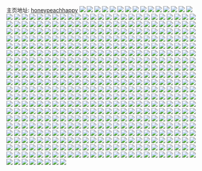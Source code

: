 主页地址: [honeypeachhappy](https://weibo.com/u/2913910483) 
![](https://wx4.sinaimg.cn/mw2000/adaebed3ly1h9qmjmdxjqj22c0340u0z.jpg) 
![](https://wx4.sinaimg.cn/mw2000/adaebed3ly1h9lh9msxvuj20u01hcak3.jpg) 
![](https://wx4.sinaimg.cn/mw2000/adaebed3ly1h9lh9nfkjbj20u01hcn6g.jpg) 
![](https://wx4.sinaimg.cn/mw2000/adaebed3ly1h9lh9nw03tj20u0140qa4.jpg) 
![](https://wx4.sinaimg.cn/mw2000/adaebed3ly1h9kwnewo35j219028yb29.jpg) 
![](https://wx4.sinaimg.cn/mw2000/adaebed3ly1h9kwnd3svrj21o0280hdv.jpg) 
![](https://wx4.sinaimg.cn/mw2000/adaebed3ly1h9kwnbn4gyj2190280b29.jpg) 
![](https://wx4.sinaimg.cn/mw2000/adaebed3ly1h9kwne0uqqj2190280b29.jpg) 
![](https://wx4.sinaimg.cn/mw2000/adaebed3ly1h9kwng2vemj21h11yp1ky.jpg) 
![](https://wx4.sinaimg.cn/mw2000/adaebed3ly1h9kwnhquesj21i0200e82.jpg) 
![](https://wx4.sinaimg.cn/mw2000/adaebed3ly1h9jq0xbb5zj21ho1zke81.jpg) 
![](https://wx4.sinaimg.cn/mw2000/adaebed3ly1h9jq0yqxu5j21ho1zke81.jpg) 
![](https://wx4.sinaimg.cn/mw2000/adaebed3ly1h9jq10k2f8j21ho1zkb29.jpg) 
![](https://wx4.sinaimg.cn/mw2000/adaebed3ly1h95uk9arh7j2190280hdt.jpg) 
![](https://wx4.sinaimg.cn/mw2000/adaebed3ly1h95ukaaxvnj2190280b29.jpg) 
![](https://wx4.sinaimg.cn/mw2000/adaebed3ly1h95uk8adohj2190280b29.jpg) 
![](https://wx4.sinaimg.cn/mw2000/adaebed3ly1h95ukf4g8fj21902807wh.jpg) 
![](https://wx4.sinaimg.cn/mw2000/adaebed3ly1h903w5xrs2j21902801kx.jpg) 
![](https://wx4.sinaimg.cn/mw2000/adaebed3ly1h8xvi7go0vj21o02804qq.jpg) 
![](https://wx4.sinaimg.cn/mw2000/adaebed3ly1h8xviagwcwj22c0340x6r.jpg) 
![](https://wx4.sinaimg.cn/mw2000/adaebed3ly1h8xvida73bj22c2340qv8.jpg) 
![](https://wx4.sinaimg.cn/mw2000/adaebed3ly1h8gf9bwvyaj20u0140wmi.jpg) 
![](https://wx4.sinaimg.cn/mw2000/adaebed3ly1h895e4xc8uj20u0140afh.jpg) 
![](https://wx4.sinaimg.cn/mw2000/adaebed3ly1h895e4cp3zj20u014079t.jpg) 
![](https://wx4.sinaimg.cn/mw2000/adaebed3ly1h883lrv6gxj21o0280npd.jpg) 
![](https://wx4.sinaimg.cn/mw2000/adaebed3ly1h883lp71xqj21o029ynpd.jpg) 
![](https://wx4.sinaimg.cn/mw2000/adaebed3ly1h883lnqachj21o0280npd.jpg) 
![](https://wx4.sinaimg.cn/mw2000/adaebed3ly1h883lqu9lzj21o0296qv5.jpg) 
![](https://wx4.sinaimg.cn/mw2000/adaebed3ly1h87comnq6fj21ho1zk7wh.jpg) 
![](https://wx4.sinaimg.cn/mw2000/adaebed3ly1h87cols2d4j21fe1wi4qp.jpg) 
![](https://wx4.sinaimg.cn/mw2000/adaebed3ly1h851mf7i9zj21o02801ky.jpg) 
![](https://wx4.sinaimg.cn/mw2000/adaebed3ly1h851mgfhiaj21la24dnpd.jpg) 
![](https://wx4.sinaimg.cn/mw2000/adaebed3ly1h851mhrdy9j21mk263x6p.jpg) 
![](https://wx4.sinaimg.cn/mw2000/adaebed3ly1h851mdkvvdj21o0280b2a.jpg) 
![](https://wx4.sinaimg.cn/mw2000/adaebed3ly1h851mjwsiaj21o02804qq.jpg) 
![](https://wx4.sinaimg.cn/mw2000/adaebed3ly1h851ml35n0j21mt26fx6p.jpg) 
![](https://wx4.sinaimg.cn/mw2000/adaebed3ly1h84mqqno5yj21j721lx6p.jpg) 
![](https://wx4.sinaimg.cn/mw2000/adaebed3ly1h84mqu87ezj21m825nx6p.jpg) 
![](https://wx4.sinaimg.cn/mw2000/adaebed3ly1h84mqxdcpxj21in20vnpd.jpg) 
![](https://wx4.sinaimg.cn/mw2000/adaebed3ly1h82jy7tzdjj22dc35s4qu.jpg) 
![](https://wx4.sinaimg.cn/mw2000/adaebed3ly1h82jy88jrfj20wi16tq7x.jpg) 
![](https://wx4.sinaimg.cn/mw2000/adaebed3ly1h82jyajwybj21sc2dskjn.jpg) 
![](https://wx4.sinaimg.cn/mw2000/adaebed3ly1h82jy5ugvhj21gk20du0y.jpg) 
![](https://wx4.sinaimg.cn/mw2000/adaebed3ly1h82jyc03l7j21lo27ekjn.jpg) 
![](https://wx4.sinaimg.cn/mw2000/adaebed3ly1h82jydcglxj21ih22j1kz.jpg) 
![](https://wx4.sinaimg.cn/mw2000/adaebed3ly1h7u9hk3s96j21l724a1kz.jpg) 
![](https://wx4.sinaimg.cn/mw2000/adaebed3ly1h7u9hltqv8j21o0280b2b.jpg) 
![](https://wx4.sinaimg.cn/mw2000/adaebed3ly1h7u9hihr4rj22dr36cx6s.jpg) 
![](https://wx4.sinaimg.cn/mw2000/adaebed3ly1h7u9hn7op8j22c03401kz.jpg) 
![](https://wx4.sinaimg.cn/mw2000/adaebed3ly1h7s2d9sec8j22dr36cx6s.jpg) 
![](https://wx4.sinaimg.cn/mw2000/adaebed3ly1h7s2dd53ydj22c03407wn.jpg) 
![](https://wx4.sinaimg.cn/mw2000/adaebed3ly1h7r24zwwm2j21ho1zkhdt.jpg) 
![](https://wx4.sinaimg.cn/mw2000/adaebed3ly1h7m9nhoaeaj20u0140dln.jpg) 
![](https://wx4.sinaimg.cn/mw2000/adaebed3ly1h7m9niemrwj20u0140wn3.jpg) 
![](https://wx4.sinaimg.cn/mw2000/adaebed3ly1h7m9ngl1ruj20u0140ajb.jpg) 
![](https://wx4.sinaimg.cn/mw2000/adaebed3ly1h7m9nitc84j20u0140wjd.jpg) 
![](https://wx4.sinaimg.cn/mw2000/adaebed3ly1h7m9njd97ij20pv0yigr2.jpg) 
![](https://wx4.sinaimg.cn/mw2000/adaebed3ly1h7m9odnkhnj20u0140dmv.jpg) 
![](https://wx4.sinaimg.cn/mw2000/adaebed3ly1h7la9i3om8j21bt1rrb2a.jpg) 
![](https://wx4.sinaimg.cn/mw2000/adaebed3ly1h7la9gknyyj21cc1sgb2a.jpg) 
![](https://wx4.sinaimg.cn/mw2000/adaebed3ly1h7la9kc21rj21h31ysb2b.jpg) 
![](https://wx4.sinaimg.cn/mw2000/adaebed3ly1h7la9m40ruj21df1twhdu.jpg) 
![](https://wx4.sinaimg.cn/mw2000/adaebed3ly1h7e0d17veij20u0140wkb.jpg) 
![](https://wx4.sinaimg.cn/mw2000/adaebed3ly1h7e0d1o48kj20u0140n36.jpg) 
![](https://wx4.sinaimg.cn/mw2000/adaebed3ly1h7bm0sd56aj20u0140tht.jpg) 
![](https://wx4.sinaimg.cn/mw2000/adaebed3ly1h7bm0rhzffj20u01417cr.jpg) 
![](https://wx4.sinaimg.cn/mw2000/adaebed3ly1h7bm0t34khj20u0140aly.jpg) 
![](https://wx4.sinaimg.cn/mw2000/adaebed3ly1h7bm0trk87j20u0140nb0.jpg) 
![](https://wx4.sinaimg.cn/mw2000/adaebed3ly1h76aydrro9j20u01b67mx.jpg) 
![](https://wx4.sinaimg.cn/mw2000/adaebed3ly1h76ayf7xcvj20u01hc4bc.jpg) 
![](https://wx4.sinaimg.cn/mw2000/adaebed3ly1h76ayg1208j20u019yaru.jpg) 
![](https://wx4.sinaimg.cn/mw2000/adaebed3ly1h76ayhekktj20u01907pu.jpg) 
![](https://wx4.sinaimg.cn/mw2000/adaebed3ly1h76aycrvtmj20u0140qcp.jpg) 
![](https://wx4.sinaimg.cn/mw2000/adaebed3ly1h76ayic3exj20u0140qk5.jpg) 
![](https://wx4.sinaimg.cn/mw2000/adaebed3ly1h6ur6cxwgej21cg1smhdt.jpg) 
![](https://wx4.sinaimg.cn/mw2000/adaebed3ly1h6ur6er7nmj21ho1zkqv5.jpg) 
![](https://wx4.sinaimg.cn/mw2000/adaebed3ly1h6ur6g1ilwj21c31s4e81.jpg) 
![](https://wx4.sinaimg.cn/mw2000/adaebed3ly1h6ur6h79pbj219e1oj4p6.jpg) 
![](https://wx4.sinaimg.cn/mw2000/adaebed3ly1h6ur6i69t3j218x1nwdk3.jpg) 
![](https://wx4.sinaimg.cn/mw2000/adaebed3ly1h6ur6jpdotj21ca1sd4qp.jpg) 
![](https://wx4.sinaimg.cn/mw2000/adaebed3ly1h6jw8t8jzxj20u012bk4l.jpg) 
![](https://wx4.sinaimg.cn/mw2000/adaebed3ly1h6jw8stuxqj20n00rmqc2.jpg) 
![](https://wx4.sinaimg.cn/mw2000/adaebed3ly1h6jw8tnb41j21jk2231kx.jpg) 
![](https://wx4.sinaimg.cn/mw2000/adaebed3ly1h6jw8u0h6aj20u012m45a.jpg) 
![](https://wx4.sinaimg.cn/mw2000/adaebed3ly1h6jw8u974qj20u0141jz0.jpg) 
![](https://wx4.sinaimg.cn/mw2000/adaebed3ly1h6jw8ujkq4j20u00yjalg.jpg) 
![](https://wx4.sinaimg.cn/mw2000/adaebed3ly1h6i11qrrvgj21gg1ydb2a.jpg) 
![](https://wx4.sinaimg.cn/mw2000/adaebed3ly1h6i11sc509j21o0280tgs.jpg) 
![](https://wx4.sinaimg.cn/mw2000/adaebed3ly1h6i11tw293j21bs1rqalh.jpg) 
![](https://wx4.sinaimg.cn/mw2000/adaebed3ly1h6i11p0m65j22c0340du3.jpg) 
![](https://wx4.sinaimg.cn/mw2000/adaebed3ly1h6i11uqvxxj22c0340qv5.jpg) 
![](https://wx4.sinaimg.cn/mw2000/adaebed3ly1h6i11wouf7j22c03401bx.jpg) 
![](https://wx4.sinaimg.cn/mw2000/adaebed3ly1h6i11yp1v7j22c03404qr.jpg) 
![](https://wx4.sinaimg.cn/mw2000/adaebed3ly1h6i11z0zwvj20u0140431.jpg) 
![](https://wx4.sinaimg.cn/mw2000/adaebed3ly1h6i120kn8fj22c0340npg.jpg) 
![](https://wx4.sinaimg.cn/mw2000/adaebed3ly1h6cx3xa6d8j21ho1zk4qp.jpg) 
![](https://wx4.sinaimg.cn/mw2000/adaebed3ly1h6b2876dq3j217u1n6e81.jpg) 
![](https://wx4.sinaimg.cn/mw2000/adaebed3ly1h6b28682b0j21ho1zke82.jpg) 
![](https://wx4.sinaimg.cn/mw2000/adaebed3ly1h645fzcuxuj21cl1srb29.jpg) 
![](https://wx4.sinaimg.cn/mw2000/adaebed3ly1h645g0k3dgj21dw1uj111.jpg) 
![](https://wx4.sinaimg.cn/mw2000/adaebed3ly1h645g1fwjsj21de1tv46m.jpg) 
![](https://wx4.sinaimg.cn/mw2000/adaebed3ly1h645fxzk6dj21dq1ube81.jpg) 
![](https://wx4.sinaimg.cn/mw2000/adaebed3ly1h61vfazxhcj21zk1hojwy.jpg) 
![](https://wx4.sinaimg.cn/mw2000/adaebed3ly1h61vf9attgj22c0340kjn.jpg) 
![](https://wx4.sinaimg.cn/mw2000/adaebed3ly1h61vfcvpu6j22c0340u0y.jpg) 
![](https://wx4.sinaimg.cn/mw2000/adaebed3ly1h5ydqp6qeaj20u014018m.jpg) 
![](https://wx4.sinaimg.cn/mw2000/adaebed3ly1h5ydqpiukij20u0140wum.jpg) 
![](https://wx4.sinaimg.cn/mw2000/adaebed3ly1h5y08k6fijj22c03401kx.jpg) 
![](https://wx4.sinaimg.cn/mw2000/adaebed3ly1h5twffni5aj20u012eqe7.jpg) 
![](https://wx4.sinaimg.cn/mw2000/adaebed3ly1h5sgcr2gtnj20u010rjwu.jpg) 
![](https://wx4.sinaimg.cn/mw2000/adaebed3ly1h5sgcrldihj20u00w4k21.jpg) 
![](https://wx4.sinaimg.cn/mw2000/adaebed3ly1h5sgdb1j48j20tz13yafy.jpg) 
![](https://wx4.sinaimg.cn/mw2000/adaebed3ly1h5s5wu726zj20u0140qbk.jpg) 
![](https://wx4.sinaimg.cn/mw2000/adaebed3ly1h5s5vf3qj7j20n00rjdin.jpg) 
![](https://wx4.sinaimg.cn/mw2000/adaebed3ly1h5r067efvij20u0140gpp.jpg) 
![](https://wx4.sinaimg.cn/mw2000/adaebed3ly1h5r067td0aj20u0140whr.jpg) 
![](https://wx4.sinaimg.cn/mw2000/adaebed3ly1h5r0687qx7j20u0140wkp.jpg) 
![](https://wx4.sinaimg.cn/mw2000/adaebed3ly1h5r066zgznj20u0140qa9.jpg) 
![](https://wx4.sinaimg.cn/mw2000/adaebed3ly1h5q8akm2aij21481hnhdt.jpg) 
![](https://wx4.sinaimg.cn/mw2000/adaebed3ly1h5q8ajdqe8j21481hnhdt.jpg) 
![](https://wx4.sinaimg.cn/mw2000/adaebed3ly1h5q8ambusuj21481hnkjl.jpg) 
![](https://wx4.sinaimg.cn/mw2000/adaebed3ly1h5lntt90q8j21ho1zk1kz.jpg) 
![](https://wx4.sinaimg.cn/mw2000/adaebed3ly1h5lntuqwz9j21d91toe82.jpg) 
![](https://wx4.sinaimg.cn/mw2000/adaebed3ly1h5lntw7ecmj21ho21l7wj.jpg) 
![](https://wx4.sinaimg.cn/mw2000/adaebed3ly1h5lntz5h0pj22c03404qs.jpg) 
![](https://wx4.sinaimg.cn/mw2000/adaebed3ly1h5lntrem2dj21ho1zkx6q.jpg) 
![](https://wx4.sinaimg.cn/mw2000/adaebed3ly1h5hzkf3z9zj21zk1hou0y.jpg) 
![](https://wx4.sinaimg.cn/mw2000/adaebed3ly1h5hzkdbyiyj225y2vz4qt.jpg) 
![](https://wx4.sinaimg.cn/mw2000/adaebed3ly1h5esdaiqtfj22c03407wl.jpg) 
![](https://wx4.sinaimg.cn/mw2000/adaebed3ly1h5esdd4pvrj22c0340x6s.jpg) 
![](https://wx4.sinaimg.cn/mw2000/adaebed3ly1h5esd8h7qxj22c0340hdw.jpg) 
![](https://wx4.sinaimg.cn/mw2000/adaebed3ly1h5esdfebadj22c03407wm.jpg) 
![](https://wx4.sinaimg.cn/mw2000/adaebed3ly1h5esdh122pj22c0340u0z.jpg) 
![](https://wx4.sinaimg.cn/mw2000/adaebed3ly1h5esdifblpj22c0340kjo.jpg) 
![](https://wx4.sinaimg.cn/mw2000/adaebed3ly1h5esdjfmayj22c0340npe.jpg) 
![](https://wx4.sinaimg.cn/mw2000/adaebed3ly1h5esdlf1usj22c0340u0y.jpg) 
![](https://wx4.sinaimg.cn/mw2000/adaebed3ly1h5esdmzpuuj22c03404qt.jpg) 
![](https://wx4.sinaimg.cn/mw2000/adaebed3ly1h5esdom5omj22c03407wk.jpg) 
![](https://wx4.sinaimg.cn/mw2000/adaebed3ly1h5esdpxj98j22c03401kz.jpg) 
![](https://wx4.sinaimg.cn/mw2000/adaebed3ly1h5esdquw15j22c0340kjm.jpg) 
![](https://wx4.sinaimg.cn/mw2000/adaebed3ly1h5esdssv0ij22c0340e84.jpg) 
![](https://wx4.sinaimg.cn/mw2000/adaebed3ly1h5esdu1f5wj22c0340kjn.jpg) 
![](https://wx4.sinaimg.cn/mw2000/adaebed3ly1h5esdvfxzwj22c0340u0y.jpg) 
![](https://wx4.sinaimg.cn/mw2000/adaebed3ly1h5esdxaia5j22c0340hdw.jpg) 
![](https://wx4.sinaimg.cn/mw2000/adaebed3ly1h5esdynfeuj20q80jo7de.jpg) 
![](https://wx4.sinaimg.cn/mw2000/adaebed3ly1h5d0h4j896j20nj15v7co.jpg) 
![](https://wx4.sinaimg.cn/mw2000/adaebed3ly1h55gcee8mwj216n1kve81.jpg) 
![](https://wx4.sinaimg.cn/mw2000/adaebed3ly1h55gcfrrelj22c0340u0z.jpg) 
![](https://wx4.sinaimg.cn/mw2000/adaebed3ly1h55gch8nckj22c0340b2c.jpg) 
![](https://wx4.sinaimg.cn/mw2000/adaebed3ly1h55gcd51z5j22c0340qv6.jpg) 
![](https://wx4.sinaimg.cn/mw2000/adaebed3ly1h55gcisabwj22c0340qv8.jpg) 
![](https://wx4.sinaimg.cn/mw2000/adaebed3ly1h55gcka8xjj22c0340b2c.jpg) 
![](https://wx4.sinaimg.cn/mw2000/adaebed3ly1h53vr7r010j22c0340x6v.jpg) 
![](https://wx4.sinaimg.cn/mw2000/adaebed3ly1h53vr4t28gj20qy0w97bl.jpg) 
![](https://wx4.sinaimg.cn/mw2000/adaebed3ly1h5204bvppfj20wi1fj7g4.jpg) 
![](https://wx4.sinaimg.cn/mw2000/adaebed3ly1h5204b93bbj20wi1ebqh6.jpg) 
![](https://wx4.sinaimg.cn/mw2000/adaebed3ly1h51n4tuxj8j21a61pkkhi.jpg) 
![](https://wx4.sinaimg.cn/mw2000/adaebed3ly1h51n4v0onaj21c21s2hb0.jpg) 
![](https://wx4.sinaimg.cn/mw2000/adaebed3ly1h51n4vx3ibj21bi1rc4qp.jpg) 
![](https://wx4.sinaimg.cn/mw2000/adaebed3ly1h50if98wvpj21ho1zknpd.jpg) 
![](https://wx4.sinaimg.cn/mw2000/adaebed3ly1h50if7mm9jj21ho1zk7wi.jpg) 
![](https://wx4.sinaimg.cn/mw2000/adaebed3ly1h4uznebl4wj21ho1zkx6p.jpg) 
![](https://wx4.sinaimg.cn/mw2000/adaebed3ly1h4uzneplavj20n00t5gru.jpg) 
![](https://wx4.sinaimg.cn/mw2000/adaebed3ly1h4uznczwc7j20n00u7tfl.jpg) 
![](https://wx4.sinaimg.cn/mw2000/adaebed3ly1h4uznewnx1j20cu0cumz6.jpg) 
![](https://wx4.sinaimg.cn/mw2000/adaebed3ly1h4uznf5fm2j20u012xjx4.jpg) 
![](https://wx4.sinaimg.cn/mw2000/adaebed3ly1h4uznfvrz5j22c03401kx.jpg) 
![](https://wx4.sinaimg.cn/mw2000/adaebed3ly1h4uznh023sj21ay1qt1kx.jpg) 
![](https://wx4.sinaimg.cn/mw2000/adaebed3ly1h4uznhbnrej20k00k0q3b.jpg) 
![](https://wx4.sinaimg.cn/mw2000/adaebed3ly1h4uzniobjfj22c0340e82.jpg) 
![](https://wx4.sinaimg.cn/mw2000/adaebed3ly1h4clr9yyjlj21ho1zknpe.jpg) 
![](https://wx4.sinaimg.cn/mw2000/adaebed3ly1h4clr6gvvfj21ho1zknpe.jpg) 
![](https://wx4.sinaimg.cn/mw2000/adaebed3ly1h4clrazus2j21bg1t6e82.jpg) 
![](https://wx4.sinaimg.cn/mw2000/adaebed3ly1h4clrcjnpej21ho1zk4qr.jpg) 
![](https://wx4.sinaimg.cn/mw2000/adaebed3ly1h4bgpvibmdj22c03404qr.jpg) 
![](https://wx4.sinaimg.cn/mw2000/adaebed3ly1h4bgpz9vh6j22c0340e85.jpg) 
![](https://wx4.sinaimg.cn/mw2000/adaebed3ly1h4bgq1zvrcj22c033vhdw.jpg) 
![](https://wx4.sinaimg.cn/mw2000/adaebed3ly1h4bgpsz4fhj21ho1zkb2a.jpg) 
![](https://wx4.sinaimg.cn/mw2000/adaebed3ly1h46wo4beasj20u01400zq.jpg) 
![](https://wx4.sinaimg.cn/mw2000/adaebed3ly1h46wo5q1s2j21400u0k37.jpg) 
![](https://wx4.sinaimg.cn/mw2000/adaebed3ly1h46wo3hea4j20u014011w.jpg) 
![](https://wx4.sinaimg.cn/mw2000/adaebed3ly1h46wo79i7hj21400u0n6q.jpg) 
![](https://wx4.sinaimg.cn/mw2000/adaebed3ly1h46wo8cs6fj21400u0qey.jpg) 
![](https://wx4.sinaimg.cn/mw2000/adaebed3ly1h46wo9iwq3j21400u0n3c.jpg) 
![](https://wx4.sinaimg.cn/mw2000/adaebed3ly1h4336bd8avj21400u0aig.jpg) 
![](https://wx4.sinaimg.cn/mw2000/adaebed3ly1h4336c10u0j21400u0dnr.jpg) 
![](https://wx4.sinaimg.cn/mw2000/adaebed3ly1h4336cj1lfj20u01407ab.jpg) 
![](https://wx4.sinaimg.cn/mw2000/adaebed3ly1h4280anueuj20u00u0n90.jpg) 
![](https://wx4.sinaimg.cn/mw2000/adaebed3ly1h3samxq8qvj20u0126q9r.jpg) 
![](https://wx4.sinaimg.cn/mw2000/adaebed3ly1h3reac5psqj22dd35su10.jpg) 
![](https://wx4.sinaimg.cn/mw2000/adaebed3ly1h3readcc41j22c02c07wj.jpg) 
![](https://wx4.sinaimg.cn/mw2000/adaebed3ly1h3reaadf6kj22c0340b2d.jpg) 
![](https://wx4.sinaimg.cn/mw2000/adaebed3ly1h3reaegkf6j22c0340hdv.jpg) 
![](https://wx4.sinaimg.cn/mw2000/adaebed3ly1h3reafkxr1j21391gdqv5.jpg) 
![](https://wx4.sinaimg.cn/mw2000/adaebed3ly1h3reagg1btj23403404qr.jpg) 
![](https://wx4.sinaimg.cn/mw2000/adaebed3ly1h3dmvqy6ptj21621k3avi.jpg) 
![](https://wx4.sinaimg.cn/mw2000/adaebed3ly1h3b1tjn0a1j20sx1fe4es.jpg) 
![](https://wx4.sinaimg.cn/mw2000/adaebed3ly1h3b1tl2kqij22c02c1u0z.jpg) 
![](https://wx4.sinaimg.cn/mw2000/adaebed3ly1h3b1tm5m6cj20u01hctzh.jpg) 
![](https://wx4.sinaimg.cn/mw2000/adaebed3ly1h3b1tmwm8zj21an1rmqv5.jpg) 
![](https://wx4.sinaimg.cn/mw2000/adaebed3ly1h3b1tnw7l6j21ho1zku0y.jpg) 
![](https://wx4.sinaimg.cn/mw2000/adaebed3ly1h3b1tj5g9cj23402c0x6r.jpg) 
![](https://wx4.sinaimg.cn/mw2000/adaebed3ly1h38f0sb8qoj21ho1zkb29.jpg) 
![](https://wx4.sinaimg.cn/mw2000/adaebed3ly1h38f0smjz1j20m80m8q5k.jpg) 
![](https://wx4.sinaimg.cn/mw2000/adaebed3ly1h2u8qnasy8j21ho1zkqv5.jpg) 
![](https://wx4.sinaimg.cn/mw2000/adaebed3ly1h2u8qo16tej21ho1zkqv5.jpg) 
![](https://wx4.sinaimg.cn/mw2000/adaebed3ly1h2u8qmm6obj21ho1zku0x.jpg) 
![](https://wx4.sinaimg.cn/mw2000/adaebed3ly1h2t62sgalmj21ho1zk7wi.jpg) 
![](https://wx4.sinaimg.cn/mw2000/adaebed3ly1h2cz76775nj21cq1tqhdt.jpg) 
![](https://wx4.sinaimg.cn/mw2000/adaebed3ly1h2cz77cvrqj21bk1r6b29.jpg) 
![](https://wx4.sinaimg.cn/mw2000/adaebed3ly1h2cz78klcoj21dz1vpkjl.jpg) 
![](https://wx4.sinaimg.cn/mw2000/adaebed3ly1h2cz79q2r2j21de1uckjl.jpg) 
![](https://wx4.sinaimg.cn/mw2000/adaebed3ly1h2cz7ar15nj21dq1ubhdt.jpg) 
![](https://wx4.sinaimg.cn/mw2000/adaebed3ly1h2cz7bra3aj21d41the81.jpg) 
![](https://wx4.sinaimg.cn/mw2000/adaebed3ly1h2cz74t1hwj21c41s5hdt.jpg) 
![](https://wx4.sinaimg.cn/mw2000/adaebed3ly1h2cz7cstb7j21cu1ubb29.jpg) 
![](https://wx4.sinaimg.cn/mw2000/adaebed3ly1h2cz7eptftj21c71tae81.jpg) 
![](https://wx4.sinaimg.cn/mw2000/adaebed3ly1h2buzaiij4j21ho1zke83.jpg) 
![](https://wx4.sinaimg.cn/mw2000/adaebed3ly1h2buzc88n9j21ho1zkb2b.jpg) 
![](https://wx4.sinaimg.cn/mw2000/adaebed3ly1h2buz8uejij21ho1zkhdu.jpg) 
![](https://wx4.sinaimg.cn/mw2000/adaebed3ly1h2buzdue1pj21cm1tme83.jpg) 
![](https://wx4.sinaimg.cn/mw2000/adaebed3ly1h2buzg48b3j21ho1zkb2b.jpg) 
![](https://wx4.sinaimg.cn/mw2000/adaebed3ly1h2buzhk2f2j21ho1zku0y.jpg) 
![](https://wx4.sinaimg.cn/mw2000/adaebed3ly1h1wm9vgnnij21bj1renpd.jpg) 
![](https://wx4.sinaimg.cn/mw2000/adaebed3ly1h1wm9y9235j21bh1rakjl.jpg) 
![](https://wx4.sinaimg.cn/mw2000/adaebed3ly1h1wm9zg65xj21cx1t8npd.jpg) 
![](https://wx4.sinaimg.cn/mw2000/adaebed3ly1h1v0a4uld5j20tr13o44f.jpg) 
![](https://wx4.sinaimg.cn/mw2000/adaebed3ly1h1naweib7ej21bg1sne81.jpg) 
![](https://wx4.sinaimg.cn/mw2000/adaebed3ly1h1nawfmvsmj21bm1smhdt.jpg) 
![](https://wx4.sinaimg.cn/mw2000/adaebed3ly1h1brz8ea6cj20n01dsad4.jpg) 
![](https://wx4.sinaimg.cn/mw2000/adaebed3ly1h1brzdc5fvj20n01ds41i.jpg) 
![](https://wx4.sinaimg.cn/mw2000/adaebed3ly1h1brz4zrx7j20n01ds41k.jpg) 
![](https://wx4.sinaimg.cn/mw2000/adaebed3ly1h1brzj6bv8j20n01dsjua.jpg) 
![](https://wx4.sinaimg.cn/mw2000/adaebed3ly1h182ahlo4nj21ho1zknpd.jpg) 
![](https://wx4.sinaimg.cn/mw2000/adaebed3ly1h182afsd05j21a21pfb29.jpg) 
![](https://wx4.sinaimg.cn/mw2000/adaebed3ly1h17z2liepuj21aa1pqb29.jpg) 
![](https://wx4.sinaimg.cn/mw2000/adaebed3ly1h17z2ml2rdj21c71tbb29.jpg) 
![](https://wx4.sinaimg.cn/mw2000/adaebed3ly1h17z2nlh6oj21b81qze81.jpg) 
![](https://wx4.sinaimg.cn/mw2000/adaebed3ly1h17z2poavlj219z1pbhdt.jpg) 
![](https://wx4.sinaimg.cn/mw2000/adaebed3ly1h17z2reyxuj21aa1pqe81.jpg) 
![](https://wx4.sinaimg.cn/mw2000/adaebed3ly1h17z2se9koj21ck1srkjl.jpg) 
![](https://wx4.sinaimg.cn/mw2000/adaebed3ly1h17z2tb7ltj21aq1qae81.jpg) 
![](https://wx4.sinaimg.cn/mw2000/adaebed3ly1h17z2ulkm6j21f81wbkjl.jpg) 
![](https://wx4.sinaimg.cn/mw2000/adaebed3ly1h17z2vk6vkj21b41qte81.jpg) 
![](https://wx4.sinaimg.cn/mw2000/adaebed3ly1h17z2kr2dij21ep1vme81.jpg) 
![](https://wx4.sinaimg.cn/mw2000/adaebed3ly1h1085tjtd1j218s1npkjl.jpg) 
![](https://wx4.sinaimg.cn/mw2000/adaebed3ly1h1085uin3nj218j1ndnpd.jpg) 
![](https://wx4.sinaimg.cn/mw2000/adaebed3ly1h1085vmg3rj21cy1t9x6p.jpg) 
![](https://wx4.sinaimg.cn/mw2000/adaebed3ly1h1085wsi1pj21a71plkjl.jpg) 
![](https://wx4.sinaimg.cn/mw2000/adaebed3ly1h1085xwlgoj21dc1ts1ky.jpg) 
![](https://wx4.sinaimg.cn/mw2000/adaebed3ly1h1085z1lsgj219q1oyhdt.jpg) 
![](https://wx4.sinaimg.cn/mw2000/adaebed3ly1h1086029fzj21az1qmnpd.jpg) 
![](https://wx4.sinaimg.cn/mw2000/adaebed3ly1h1085rtlqqj218z1nzkjl.jpg) 
![](https://wx4.sinaimg.cn/mw2000/adaebed3ly1h10861dyl5j21ac1psnpd.jpg) 
![](https://wx4.sinaimg.cn/mw2000/adaebed3ly1h10862fsgvj21cv1t6x6p.jpg) 
![](https://wx4.sinaimg.cn/mw2000/adaebed3ly1h10863py6yj21c61s8qv5.jpg) 
![](https://wx4.sinaimg.cn/mw2000/adaebed3ly1h10864qmvyj21ay1qlnpd.jpg) 
![](https://wx4.sinaimg.cn/mw2000/adaebed3ly1h10866aw6jj219z1pbnpd.jpg) 
![](https://wx4.sinaimg.cn/mw2000/adaebed3ly1h10867fedsj21b91qznpd.jpg) 
![](https://wx4.sinaimg.cn/mw2000/adaebed3ly1h108693btvj219t1p3kjl.jpg) 
![](https://wx4.sinaimg.cn/mw2000/adaebed3ly1h0tdid7mkzj20u013zti5.jpg) 
![](https://wx4.sinaimg.cn/mw2000/adaebed3ly1h0tdieecyij20u0140qdb.jpg) 
![](https://wx4.sinaimg.cn/mw2000/adaebed3ly1h0tdiccgj6j20u01407d8.jpg) 
![](https://wx4.sinaimg.cn/mw2000/adaebed3ly1h0tdifkowrj20u013z12c.jpg) 
![](https://wx4.sinaimg.cn/mw2000/adaebed3ly1h0iyt4jka1j21ap1q9kjl.jpg) 
![](https://wx4.sinaimg.cn/mw2000/adaebed3ly1h0iyt5o3qaj21c11s1npd.jpg) 
![](https://wx4.sinaimg.cn/mw2000/adaebed3ly1h0iyt72kwgj21di1u04qq.jpg) 
![](https://wx4.sinaimg.cn/mw2000/adaebed3ly1h0iyt8jqkfj21dd1ttx6p.jpg) 
![](https://wx4.sinaimg.cn/mw2000/adaebed3ly1h0iyt3evbpj21ck1srnpd.jpg) 
![](https://wx4.sinaimg.cn/mw2000/adaebed3ly1h0iyt91iigj21bi1rc7wh.jpg) 
![](https://wx4.sinaimg.cn/mw2000/adaebed3ly1h0hvejsvvuj218b18bk9f.jpg) 
![](https://wx4.sinaimg.cn/mw2000/adaebed3ly1h0hvek43k2j215w15w1ai.jpg) 
![](https://wx4.sinaimg.cn/mw2000/adaebed3ly1h0hvekh38zj215f15fndb.jpg) 
![](https://wx4.sinaimg.cn/mw2000/adaebed3ly1h0hvekzzlcj21721727m7.jpg) 
![](https://wx4.sinaimg.cn/mw2000/adaebed3ly1h0hvele9huj217a17a1az.jpg) 
![](https://wx4.sinaimg.cn/mw2000/adaebed3ly1h0hvejghukj216g16gqkq.jpg) 
![](https://wx4.sinaimg.cn/mw2000/adaebed3ly1h0hvelpgg4j2170170wxe.jpg) 
![](https://wx4.sinaimg.cn/mw2000/adaebed3ly1h0hvem1557j2184184kay.jpg) 
![](https://wx4.sinaimg.cn/mw2000/adaebed3ly1h0hvemhhu7j217k17ktqq.jpg) 
![](https://wx4.sinaimg.cn/mw2000/adaebed3ly1h0gkugy7p7j21dc1ts1ky.jpg) 
![](https://wx4.sinaimg.cn/mw2000/adaebed3ly1h0gkueardoj21d81tm1ky.jpg) 
![](https://wx4.sinaimg.cn/mw2000/adaebed3ly1h0gkuj0ldgj219g1olb29.jpg) 
![](https://wx4.sinaimg.cn/mw2000/adaebed3ly1h0gkuksjj3j21cx1t8x6p.jpg) 
![](https://wx4.sinaimg.cn/mw2000/adaebed3ly1h0gkuynhyfj21ce1sju0x.jpg) 
![](https://wx4.sinaimg.cn/mw2000/adaebed3ly1h0gkv2bkg2j21d31thu0x.jpg) 
![](https://wx4.sinaimg.cn/mw2000/adaebed3ly1h0gkv7a3hkj21cg1slu0x.jpg) 
![](https://wx4.sinaimg.cn/mw2000/adaebed3ly1h0gkvcvkkpj21c31s4u0x.jpg) 
![](https://wx4.sinaimg.cn/mw2000/adaebed3ly1h0gkuq2pqbj21a11peu0x.jpg) 
![](https://wx4.sinaimg.cn/mw2000/adaebed3ly1h0gkvj3gvoj21b31qsnpd.jpg) 
![](https://wx4.sinaimg.cn/mw2000/adaebed3ly1h0fldht5lxj21cf1skqv5.jpg) 
![](https://wx4.sinaimg.cn/mw2000/adaebed3ly1h0fldjglg0j21ec1v5x6p.jpg) 
![](https://wx4.sinaimg.cn/mw2000/adaebed3ly1h0fldl0kl1j21ct1t2qv5.jpg) 
![](https://wx4.sinaimg.cn/mw2000/adaebed3ly1h0fldmnd5zj21c71sau0x.jpg) 
![](https://wx4.sinaimg.cn/mw2000/adaebed3ly1h0fldpjtp1j21dx1vcu0x.jpg) 
![](https://wx4.sinaimg.cn/mw2000/adaebed3ly1h0fldfrq1dj21bo1rkkjl.jpg) 
![](https://wx4.sinaimg.cn/mw2000/adaebed3ly1h0fldrax2zj21eg1v9u0x.jpg) 
![](https://wx4.sinaimg.cn/mw2000/adaebed3ly1h0fldohcnpj21cm1sunpd.jpg) 
![](https://wx4.sinaimg.cn/mw2000/adaebed3ly1h0fldt0t0zj21c41s5e81.jpg) 
![](https://wx4.sinaimg.cn/mw2000/adaebed3ly1h0flduq0fuj21e41utu0x.jpg) 
![](https://wx4.sinaimg.cn/mw2000/adaebed3ly1h0fldvr43fj21ds1ueqv5.jpg) 
![](https://wx4.sinaimg.cn/mw2000/adaebed3ly1h0fldwzxpjj21c31s4npd.jpg) 
![](https://wx4.sinaimg.cn/mw2000/adaebed3ly1h0and810i2j20n01dsdwj.jpg) 
![](https://wx4.sinaimg.cn/mw2000/adaebed3ly1h089w92mh5j20u01d2tdi.jpg) 
![](https://wx4.sinaimg.cn/mw2000/adaebed3ly1h089w8t7g8j20px1h9dmo.jpg) 
![](https://wx4.sinaimg.cn/mw2000/adaebed3ly1h05ojtq956j21ho1zkhdu.jpg) 
![](https://wx4.sinaimg.cn/mw2000/adaebed3ly1h05ojvelmnj21f51w7kjm.jpg) 
![](https://wx4.sinaimg.cn/mw2000/adaebed3ly1h05ojw1nkuj21301307wh.jpg) 
![](https://wx4.sinaimg.cn/mw2000/adaebed3ly1h05ojxn3g9j21ho1zkkjm.jpg) 
![](https://wx4.sinaimg.cn/mw2000/adaebed3ly1h05ojzckjkj21c31s41ky.jpg) 
![](https://wx4.sinaimg.cn/mw2000/adaebed3ly1h05ok36s6aj21e71uxhdu.jpg) 
![](https://wx4.sinaimg.cn/mw2000/adaebed3ly1h05ok49dvoj21cv1t64qq.jpg) 
![](https://wx4.sinaimg.cn/mw2000/adaebed3ly1h05ok6x3r2j21er1vou0y.jpg) 
![](https://wx4.sinaimg.cn/mw2000/adaebed3ly1h05ok8iu8aj21cg1sle82.jpg) 
![](https://wx4.sinaimg.cn/mw2000/adaebed3ly1h05ok9w2abj21fj1wphdu.jpg) 
![](https://wx4.sinaimg.cn/mw2000/adaebed3ly1h05okby2olj21cr1t04qq.jpg) 
![](https://wx4.sinaimg.cn/mw2000/adaebed3ly1h05okdqz17j21ba1r1hdu.jpg) 
![](https://wx4.sinaimg.cn/mw2000/adaebed3ly1h05ok0on75j21bz1rz1ky.jpg) 
![](https://wx4.sinaimg.cn/mw2000/adaebed3ly1h05okfr1doj21a61pk7wi.jpg) 
![](https://wx4.sinaimg.cn/mw2000/adaebed3ly1h05ojsa5xqj21ho1zkx6q.jpg) 
![](https://wx4.sinaimg.cn/mw2000/adaebed3ly1h05oki5yrcj21ho1zkqv6.jpg) 
![](https://wx4.sinaimg.cn/mw2000/adaebed3ly1h05okmkw7yj21f61w8e82.jpg) 
![](https://wx4.sinaimg.cn/mw2000/adaebed3ly1h05okoqmauj21d51tihdu.jpg) 
![](https://wx4.sinaimg.cn/mw2000/adaebed3ly1h04364u9otj21hp1zknpd.jpg) 
![](https://wx4.sinaimg.cn/mw2000/adaebed3ly1h04365qomdj21hp1zkx6p.jpg) 
![](https://wx4.sinaimg.cn/mw2000/adaebed3ly1h04366cknpj21ca1sekjl.jpg) 
![](https://wx4.sinaimg.cn/mw2000/adaebed3ly1h04367d4woj21hp1zk4qq.jpg) 
![](https://wx4.sinaimg.cn/mw2000/adaebed3ly1h04367zm8dj21ec1v4qv5.jpg) 
![](https://wx4.sinaimg.cn/mw2000/adaebed3ly1h04368mhgjj20mm0u6gus.jpg) 
![](https://wx4.sinaimg.cn/mw2000/adaebed3ly1h0436a3dy1j21e21uqb2a.jpg) 
![](https://wx4.sinaimg.cn/mw2000/adaebed3ly1h0436b1fxij21hp1zkhdt.jpg) 
![](https://wx4.sinaimg.cn/mw2000/adaebed3ly1h043646odyj21dg1tykjl.jpg) 
![](https://wx4.sinaimg.cn/mw2000/adaebed3ly1h0436cod4lj21ho1zkqv6.jpg) 
![](https://wx4.sinaimg.cn/mw2000/adaebed3ly1h0436e3a09j21ho1zkb2a.jpg) 
![](https://wx4.sinaimg.cn/mw2000/adaebed3ly1h0436fg9e5j21g71xlhdu.jpg) 
![](https://wx4.sinaimg.cn/mw2000/adaebed3ly1h0436gtfbij21ho1zkx6p.jpg) 
![](https://wx4.sinaimg.cn/mw2000/adaebed3ly1h0436i9tqfj21er1vob2a.jpg) 
![](https://wx4.sinaimg.cn/mw2000/adaebed3ly1h0436jsg2dj21f01w0b2a.jpg) 
![](https://wx4.sinaimg.cn/mw2000/adaebed3ly1h0436kwxt3j21f01w0qv5.jpg) 
![](https://wx4.sinaimg.cn/mw2000/adaebed3ly1h0436moefgj21dp1ua1ky.jpg) 
![](https://wx4.sinaimg.cn/mw2000/adaebed3ly1h0436o6xqdj21bp1rlqv5.jpg) 
![](https://wx4.sinaimg.cn/mw2000/adaebed3ly1h0434kx2p8j21ho1zkhdu.jpg) 
![](https://wx4.sinaimg.cn/mw2000/adaebed3ly1h0434m1sfkj21c21s3u0x.jpg) 
![](https://wx4.sinaimg.cn/mw2000/adaebed3ly1h0434jk71wj21es1vq7wi.jpg) 
![](https://wx4.sinaimg.cn/mw2000/adaebed3ly1h0434nudcij21f61w8npe.jpg) 
![](https://wx4.sinaimg.cn/mw2000/adaebed3ly1h0434p0xz2j21ho1zkkjm.jpg) 
![](https://wx4.sinaimg.cn/mw2000/adaebed3ly1h0434qb76hj21cs1t21ky.jpg) 
![](https://wx4.sinaimg.cn/mw2000/adaebed3ly1h0434rifdqj219s1p2qv5.jpg) 
![](https://wx4.sinaimg.cn/mw2000/adaebed3ly1h0434sggnlj21cl1ss1ky.jpg) 
![](https://wx4.sinaimg.cn/mw2000/adaebed3ly1h0434tozmfj21em1vinpd.jpg) 
![](https://wx4.sinaimg.cn/mw2000/adaebed3ly1h0432mtaq0j2123123tzr.jpg) 
![](https://wx4.sinaimg.cn/mw2000/adaebed3ly1h0432p6b1gj21fu1x4b2a.jpg) 
![](https://wx4.sinaimg.cn/mw2000/adaebed3ly1h0432qir7lj21fk1wrkjm.jpg) 
![](https://wx4.sinaimg.cn/mw2000/adaebed3ly1h0432tg4rhj21ho1zk1ky.jpg) 
![](https://wx4.sinaimg.cn/mw2000/adaebed3ly1h0432uzrb2j21ds1uekjl.jpg) 
![](https://wx4.sinaimg.cn/mw2000/adaebed3ly1h0432w41oej21ds1ue1ky.jpg) 
![](https://wx4.sinaimg.cn/mw2000/adaebed3ly1h0432ry8y3j21ho1zke82.jpg) 
![](https://wx4.sinaimg.cn/mw2000/adaebed3ly1h0432x4dbdj21br1rohdt.jpg) 
![](https://wx4.sinaimg.cn/mw2000/adaebed3ly1h0432ykj12j21cc1sgx6p.jpg) 
![](https://wx4.sinaimg.cn/mw2000/adaebed3ly1h0432m2ktkj21ho1zkhdu.jpg) 
![](https://wx4.sinaimg.cn/mw2000/adaebed3ly1h0431kvoxwj21eg1v94qq.jpg) 
![](https://wx4.sinaimg.cn/mw2000/adaebed3ly1h0431mehynj21dj1u17wi.jpg) 
![](https://wx4.sinaimg.cn/mw2000/adaebed3ly1h0431nowjtj21cv1t64qq.jpg) 
![](https://wx4.sinaimg.cn/mw2000/adaebed3ly1h0431p531lj21ho1zkhdu.jpg) 
![](https://wx4.sinaimg.cn/mw2000/adaebed3ly1h0431pmx7rj20un0unap1.jpg) 
![](https://wx4.sinaimg.cn/mw2000/adaebed3ly1h0431qqn8aj21cd1six6p.jpg) 
![](https://wx4.sinaimg.cn/mw2000/adaebed3ly1h0431s14uuj21ao1q8qv5.jpg) 
![](https://wx4.sinaimg.cn/mw2000/adaebed3ly1h0431jl38ij21ho1zkhdu.jpg) 
![](https://wx4.sinaimg.cn/mw2000/adaebed3ly1h0431t162nj21ho1zkx6p.jpg) 
![](https://wx4.sinaimg.cn/mw2000/adaebed3ly1h0431u4he7j21da1tp1ky.jpg) 
![](https://wx4.sinaimg.cn/mw2000/adaebed3ly1h0431vgge0j21ho1zkhdu.jpg) 
![](https://wx4.sinaimg.cn/mw2000/adaebed3ly1h01r8epcuxj21e21uqb2a.jpg) 
![](https://wx4.sinaimg.cn/mw2000/adaebed3ly1h01r8fwq1aj21ho1zkx6p.jpg) 
![](https://wx4.sinaimg.cn/mw2000/adaebed3ly1h01r8hg0qvj21er1vob2a.jpg) 
![](https://wx4.sinaimg.cn/mw2000/adaebed3ly1h01r8jz905j21f01w0b2a.jpg) 
![](https://wx4.sinaimg.cn/mw2000/adaebed3ly1h01r8ntpuvj21f01w0qv5.jpg) 
![](https://wx4.sinaimg.cn/mw2000/adaebed3ly1h01r8p1v64j21dp1ua1ky.jpg) 
![](https://wx4.sinaimg.cn/mw2000/adaebed3ly1h01r8qo6dhj21bp1rlqv5.jpg) 
![](https://wx4.sinaimg.cn/mw2000/adaebed3ly1h01r8sb1qmj21c51s7u0x.jpg) 
![](https://wx4.sinaimg.cn/mw2000/adaebed3ly1h01r8u3gm9j21f01vz7wi.jpg) 
![](https://wx4.sinaimg.cn/mw2000/adaebed3ly1gzvvym01mpj21ho1vtu0x.jpg) 
![](https://wx4.sinaimg.cn/mw2000/adaebed3ly1gzvvymz6b9j219p1oxhdt.jpg) 
![](https://wx4.sinaimg.cn/mw2000/adaebed3ly1gzvvyo22bkj217i1m0b29.jpg) 
![](https://wx4.sinaimg.cn/mw2000/adaebed3ly1gzvvyphnwjj21651k7e81.jpg) 
![](https://wx4.sinaimg.cn/mw2000/adaebed3ly1gzvvyqshzpj214j1i1b29.jpg) 
![](https://wx4.sinaimg.cn/mw2000/adaebed3ly1gzvvys1gd2j21bw1rvkjl.jpg) 
![](https://wx4.sinaimg.cn/mw2000/adaebed3ly1gzvvytjuppj218x1nvkjl.jpg) 
![](https://wx4.sinaimg.cn/mw2000/adaebed3ly1gzvvyulihwj20xh18nx1w.jpg) 
![](https://wx4.sinaimg.cn/mw2000/adaebed3ly1gzvvywi4rzj219x1p7npd.jpg) 
![](https://wx4.sinaimg.cn/mw2000/adaebed3ly1gzvvykfg4jj217t1mfe81.jpg) 
![](https://wx4.sinaimg.cn/mw2000/adaebed3ly1gzvvyxkivhj21371g97wh.jpg) 
![](https://wx4.sinaimg.cn/mw2000/adaebed3ly1gzvvyywze8j215z1jyb29.jpg) 
![](https://wx4.sinaimg.cn/mw2000/adaebed3ly1gzvvz00jddj218p1nlhdt.jpg) 
![](https://wx4.sinaimg.cn/mw2000/adaebed3ly1gzupucgw1mj21ho1zkb2a.jpg) 
![](https://wx4.sinaimg.cn/mw2000/adaebed3ly1gzupueb1rkj21bw1bwe81.jpg) 
![](https://wx4.sinaimg.cn/mw2000/adaebed3ly1gzupuav0sdj21ho1zk7wi.jpg) 
![](https://wx4.sinaimg.cn/mw2000/adaebed3ly1gzupuh1myjj21ho1zk1ky.jpg) 
![](https://wx4.sinaimg.cn/mw2000/adaebed3ly1gzupuil756j21ho1zku0x.jpg) 
![](https://wx4.sinaimg.cn/mw2000/adaebed3ly1gzupujsvcdj21ho1zkx6p.jpg) 
![](https://wx4.sinaimg.cn/mw2000/adaebed3ly1gzupulfvx6j21ho1zkb29.jpg) 
![](https://wx4.sinaimg.cn/mw2000/adaebed3ly1gzupumqtcaj217h1lze81.jpg) 
![](https://wx4.sinaimg.cn/mw2000/adaebed3ly1gzupuo7q3nj21dm1u57wi.jpg) 
![](https://wx4.sinaimg.cn/mw2000/adaebed3ly1gzupufnt4fj21e21urb2a.jpg) 
![](https://wx4.sinaimg.cn/mw2000/adaebed3ly1gzupuppswtj21au1qgx6p.jpg) 
![](https://wx4.sinaimg.cn/mw2000/adaebed3ly1gzr7m3neg4j21aw1qjqv5.jpg) 
![](https://wx4.sinaimg.cn/mw2000/adaebed3ly1gzr7m53o3mj21ho1zke82.jpg) 
![](https://wx4.sinaimg.cn/mw2000/adaebed3ly1gzr7m6u2itj21ho1zk4qq.jpg) 
![](https://wx4.sinaimg.cn/mw2000/adaebed3ly1gzr7m21vekj21hn1hn1ky.jpg) 
![](https://wx4.sinaimg.cn/mw2000/adaebed3ly1gzr7m8q1iij21ho1zk1ky.jpg) 
![](https://wx4.sinaimg.cn/mw2000/adaebed3ly1gzr7maojxnj21dv1dvu0x.jpg) 
![](https://wx4.sinaimg.cn/mw2000/adaebed3ly1gzr7mce1xcj21ho1zkkjm.jpg) 
![](https://wx4.sinaimg.cn/mw2000/adaebed3ly1gzr7me2tppj21ho1zke82.jpg) 
![](https://wx4.sinaimg.cn/mw2000/adaebed3ly1gzr7mg2t9kj21ho1zkkjm.jpg) 
![](https://wx4.sinaimg.cn/mw2000/adaebed3ly1gzr7mha3esj21ho1zkb2a.jpg) 
![](https://wx4.sinaimg.cn/mw2000/adaebed3ly1gzr7mhzp0yj21471hm7wh.jpg) 
![](https://wx4.sinaimg.cn/mw2000/adaebed3ly1gzr7mjvf7wj21ho1zkhdu.jpg) 
![](https://wx4.sinaimg.cn/mw2000/adaebed3ly1gzr7mmn15uj21ho1zkhdu.jpg) 
![](https://wx4.sinaimg.cn/mw2000/adaebed3ly1gzr7mnqkqcj21ho1hox6p.jpg) 
![](https://wx4.sinaimg.cn/mw2000/adaebed3ly1gzr7mpu9ugj21ho1hou0x.jpg) 
![](https://wx4.sinaimg.cn/mw2000/adaebed3ly1gzr7mrvh3fj21ho1hou0x.jpg) 
![](https://wx4.sinaimg.cn/mw2000/adaebed3ly1gzq6ig0pgmj21ag1pykjl.jpg) 
![](https://wx4.sinaimg.cn/mw2000/adaebed3ly1gzq6iijwynj21ho1zkx6p.jpg) 
![](https://wx4.sinaimg.cn/mw2000/adaebed3ly1gzq6ievxzpj21ho1zk1ky.jpg) 
![](https://wx4.sinaimg.cn/mw2000/adaebed3ly1gzq6ik8lcpj216p1kxhdt.jpg) 
![](https://wx4.sinaimg.cn/mw2000/adaebed3ly1gzq6ill2qlj216k1mg1ky.jpg) 
![](https://wx4.sinaimg.cn/mw2000/adaebed3ly1gzmq19500jj215n1jie81.jpg) 
![](https://wx4.sinaimg.cn/mw2000/adaebed3ly1gzmq19gpnyj20ku0kun4h.jpg) 
![](https://wx4.sinaimg.cn/mw2000/adaebed3ly1gzmq1a6fubj214x1ik1kx.jpg) 
![](https://wx4.sinaimg.cn/mw2000/adaebed3ly1gzmq1by79zj21g51xje82.jpg) 
![](https://wx4.sinaimg.cn/mw2000/adaebed3ly1gzmpyu323yj21ho1zkx6p.jpg) 
![](https://wx4.sinaimg.cn/mw2000/adaebed3ly1gzmpyvb4x4j21ho1zkb2a.jpg) 
![](https://wx4.sinaimg.cn/mw2000/adaebed3ly1gzmpu4a2mgj21b21qru0x.jpg) 
![](https://wx4.sinaimg.cn/mw2000/adaebed3ly1gzmpu5jn2lj21ho1zknpe.jpg) 
![](https://wx4.sinaimg.cn/mw2000/adaebed3ly1gzmpu2ldf5j21ho1zku0y.jpg) 
![](https://wx4.sinaimg.cn/mw2000/adaebed3ly1gzmpu6w2i7j21ho1zkkjm.jpg) 
![](https://wx4.sinaimg.cn/mw2000/adaebed3ly1gzmpq6djqqj21ho1zke82.jpg) 
![](https://wx4.sinaimg.cn/mw2000/adaebed3ly1gzmpq4itn4j21ho1zkhdu.jpg) 
![](https://wx4.sinaimg.cn/mw2000/adaebed3ly1gzm34cjsqmj21zk1hoe82.jpg) 
![](https://wx4.sinaimg.cn/mw2000/adaebed3ly1gzm34dn6luj21az1qvnpd.jpg) 
![](https://wx4.sinaimg.cn/mw2000/adaebed3ly1gzm34aw45sj21ac1pskjl.jpg) 
![](https://wx4.sinaimg.cn/mw2000/adaebed3ly1gzm34ef76wj20ta131wwg.jpg) 
![](https://wx4.sinaimg.cn/mw2000/adaebed3ly1gzm34fh7i2j21bc1r4npd.jpg) 
![](https://wx4.sinaimg.cn/mw2000/adaebed3ly1gzm34gk1qlj219h1q2e81.jpg) 
![](https://wx4.sinaimg.cn/mw2000/adaebed3ly1gzm35iyl8jj22yo2807wj.jpg) 
![](https://wx4.sinaimg.cn/mw2000/adaebed3ly1gzhgoyb3ovj21ft20unpd.jpg) 
![](https://wx4.sinaimg.cn/mw2000/adaebed3ly1gzhgp0asznj21ho1zkqv5.jpg) 
![](https://wx4.sinaimg.cn/mw2000/adaebed3ly1gzhgox955bj21ho1zk1ky.jpg) 
![](https://wx4.sinaimg.cn/mw2000/adaebed3ly1gzhgp1w16dj21ho1zku0x.jpg) 
![](https://wx4.sinaimg.cn/mw2000/adaebed3ly1gzhgp36mtjj21ho1zk1ky.jpg) 
![](https://wx4.sinaimg.cn/mw2000/adaebed3ly1gzhgp5qnptj21ho1zkqv5.jpg) 
![](https://wx4.sinaimg.cn/mw2000/adaebed3ly1gzhgp4iu7vj21ho1zk1ky.jpg) 
![](https://wx4.sinaimg.cn/mw2000/adaebed3ly1gzhgp6rsxgj21ho1zkx6p.jpg) 
![](https://wx4.sinaimg.cn/mw2000/adaebed3ly1gzfaqd6vzzj20u014012w.jpg) 
![](https://wx4.sinaimg.cn/mw2000/adaebed3ly1gzfaqi26qhj20u0192tkt.jpg) 
![](https://wx4.sinaimg.cn/mw2000/adaebed3ly1gzfaqabol9j20u01407b7.jpg) 
![](https://wx4.sinaimg.cn/mw2000/adaebed3ly1gzfaqk0m76j20u0140gql.jpg) 
![](https://wx4.sinaimg.cn/mw2000/adaebed3ly1gzdd2dddg2j20n01dsnm2.jpg) 
![](https://wx4.sinaimg.cn/mw2000/adaebed3ly1gzdd2emlzbj21ho1zk1ky.jpg) 
![](https://wx4.sinaimg.cn/mw2000/adaebed3ly1gzdd2cbbmej21ho1zk1ky.jpg) 
![](https://wx4.sinaimg.cn/mw2000/adaebed3ly1gzdd2fli7oj213w1tehdt.jpg) 
![](https://wx4.sinaimg.cn/mw2000/adaebed3ly1gzdd2hpowtj214z1pfkjl.jpg) 
![](https://wx4.sinaimg.cn/mw2000/adaebed3ly1gzdd2iuy2qj21ho1zke82.jpg) 
![](https://wx4.sinaimg.cn/mw2000/adaebed3ly1gzcatmhgagj21ho1zkx6p.jpg) 
![](https://wx4.sinaimg.cn/mw2000/adaebed3ly1gzcatqaph0j21ho1zkx6p.jpg) 
![](https://wx4.sinaimg.cn/mw2000/adaebed3ly1gzcattdxddj212j1cf1kx.jpg) 
![](https://wx4.sinaimg.cn/mw2000/adaebed3ly1gzcatwo24cj215u1fphdt.jpg) 
![](https://wx4.sinaimg.cn/mw2000/adaebed3ly1gzcau1aej7j212v1es1kx.jpg) 
![](https://wx4.sinaimg.cn/mw2000/adaebed3ly1gzcau8uc53j21ho1zk1ky.jpg) 
![](https://wx4.sinaimg.cn/mw2000/adaebed3ly1gzcaufj0ofj21bp1rckjl.jpg) 
![](https://wx4.sinaimg.cn/mw2000/adaebed3ly1gzcaunn2bxj21ho1zk1ky.jpg) 
![](https://wx4.sinaimg.cn/mw2000/adaebed3ly1gzcaups45rj21dg1u87wh.jpg) 
![](https://wx4.sinaimg.cn/mw2000/adaebed3ly1gzcatj4au6j21ho1zk1ky.jpg) 
![](https://wx4.sinaimg.cn/mw2000/adaebed3ly1gzcauu0xl5j21ho1zkx6p.jpg) 
![](https://wx4.sinaimg.cn/mw2000/adaebed3ly1gzcauxeqvzj21ho1zk1ky.jpg) 
![](https://wx4.sinaimg.cn/mw2000/adaebed3ly1gzcav17oevj21ho1zk4qq.jpg) 
![](https://wx4.sinaimg.cn/mw2000/adaebed3ly1gzcav6nshnj21ho1zk7wi.jpg) 
![](https://wx4.sinaimg.cn/mw2000/adaebed3ly1gzcava0bpuj21ho1zku0x.jpg) 
![](https://wx4.sinaimg.cn/mw2000/adaebed3ly1gzcavbtibhj217q1uihdt.jpg) 
![](https://wx4.sinaimg.cn/mw2000/adaebed3ly1gzcavdmjatj216f1tfhdt.jpg) 
![](https://wx4.sinaimg.cn/mw2000/adaebed3ly1gzcaveuktej216t1s04qp.jpg) 
![](https://wx4.sinaimg.cn/mw2000/adaebed3ly1gzaxmnnka7j21hn1zkb29.jpg) 
![](https://wx4.sinaimg.cn/mw2000/adaebed3ly1gzaxmomxofj22c0340hdu.jpg) 
![](https://wx4.sinaimg.cn/mw2000/adaebed3ly1gzaxmq5h8mj216i1u1x6p.jpg) 
![](https://wx4.sinaimg.cn/mw2000/adaebed3ly1gzaxmrrfqkj21hn1zku0y.jpg) 
![](https://wx4.sinaimg.cn/mw2000/adaebed3ly1gzaxmt9qhaj21ho1zk1ky.jpg) 
![](https://wx4.sinaimg.cn/mw2000/adaebed3ly1gzaxmudlq9j21ho1zke82.jpg) 
![](https://wx4.sinaimg.cn/mw2000/adaebed3ly1gzaxmvn9v2j21ho1zk7wi.jpg) 
![](https://wx4.sinaimg.cn/mw2000/adaebed3ly1gzaxmwk5lbj211m1gob29.jpg) 
![](https://wx4.sinaimg.cn/mw2000/adaebed3ly1gzaxmxs0ouj21an1ybu0x.jpg) 
![](https://wx4.sinaimg.cn/mw2000/adaebed3ly1gzaxmz1sm5j21ho1zk4qq.jpg) 
![](https://wx4.sinaimg.cn/mw2000/adaebed3ly1gzaxn01qtlj22c03407wj.jpg) 
![](https://wx4.sinaimg.cn/mw2000/adaebed3ly1gzaxn180tsj22c03401kz.jpg) 
![](https://wx4.sinaimg.cn/mw2000/adaebed3ly1gzaxn3r4zbj22c0340u0y.jpg) 
![](https://wx4.sinaimg.cn/mw2000/adaebed3ly1gz8smrt1h0j21g51zkx6p.jpg) 
![](https://wx4.sinaimg.cn/mw2000/adaebed3ly1gz8smtit2oj21an1vfu0x.jpg) 
![](https://wx4.sinaimg.cn/mw2000/adaebed3ly1gz8smumygsj22c033y1kz.jpg) 
![](https://wx4.sinaimg.cn/mw2000/adaebed3ly1gz8smvunjej21ho20vnpd.jpg) 
![](https://wx4.sinaimg.cn/mw2000/adaebed3ly1gz8smxcmxhj20n01ds1kx.jpg) 
![](https://wx4.sinaimg.cn/mw2000/adaebed3ly1gz8smz28roj20n01dse3o.jpg) 
![](https://wx4.sinaimg.cn/mw2000/adaebed3ly1gz8sn0fu6uj21c71xx1ky.jpg) 
![](https://wx4.sinaimg.cn/mw2000/adaebed3ly1gz8sn31ejvj21aw1uphdt.jpg) 
![](https://wx4.sinaimg.cn/mw2000/adaebed3ly1gz8sn3k27kj21cg1xohdt.jpg) 
![](https://wx4.sinaimg.cn/mw2000/adaebed3ly1gz8sn1s9ryj215w1u2e81.jpg) 
![](https://wx4.sinaimg.cn/mw2000/adaebed3ly1gz8sn463ixj21891qvkjl.jpg) 
![](https://wx4.sinaimg.cn/mw2000/adaebed3ly1gz8sn56ue3j219u1tlkjl.jpg) 
![](https://wx4.sinaimg.cn/mw2000/adaebed3ly1gz8smqjv8sj217t1wnnpd.jpg) 
![](https://wx4.sinaimg.cn/mw2000/adaebed3ly1gz8sn680apj217q1tunpd.jpg) 
![](https://wx4.sinaimg.cn/mw2000/adaebed3ly1gz8sn6r0enj20m40m4ai8.jpg) 
![](https://wx4.sinaimg.cn/mw2000/adaebed3ly1gz616vkuwxj21ho1zk1ky.jpg) 
![](https://wx4.sinaimg.cn/mw2000/adaebed3ly1gz616tyxiej21ho1zk4qq.jpg) 
![](https://wx4.sinaimg.cn/mw2000/adaebed3ly1gz400e3g76j21ho1zk4qq.jpg) 
![](https://wx4.sinaimg.cn/mw2000/adaebed3ly1gz400ffj4hj219k1xpu0x.jpg) 
![](https://wx4.sinaimg.cn/mw2000/adaebed3ly1gz400h1bivj21cf1wx000.jpg) 
![](https://wx4.sinaimg.cn/mw2000/adaebed3ly1gz400if3uhj21co1zk1ky.jpg) 
![](https://wx4.sinaimg.cn/mw2000/adaebed3ly1gz400jvjhvj21ho1zk4qq.jpg) 
![](https://wx4.sinaimg.cn/mw2000/adaebed3ly1gz400lj1z0j21ho1zk1ky.jpg) 
![](https://wx4.sinaimg.cn/mw2000/adaebed3ly1gz400mqfsbj21ho1zk7wi.jpg) 
![](https://wx4.sinaimg.cn/mw2000/adaebed3ly1gz400cuy42j21ho1zk7wi.jpg) 
![](https://wx4.sinaimg.cn/mw2000/adaebed3ly1gz400nzrp3j21ho1zk7wi.jpg) 
![](https://wx4.sinaimg.cn/mw2000/adaebed3ly1gz400pdhdpj21ho1zk7wi.jpg) 
![](https://wx4.sinaimg.cn/mw2000/adaebed3ly1gz400qxlb4j21ho1zkx6p.jpg) 
![](https://wx4.sinaimg.cn/mw2000/adaebed3ly1gz2auyudycj21ho1zk1ky.jpg) 
![](https://wx4.sinaimg.cn/mw2000/adaebed3ly1gz2auzutq7j21ho1zk4qq.jpg) 
![](https://wx4.sinaimg.cn/mw2000/adaebed3ly1gz2auxe7d4j21ho1zkx6p.jpg) 

